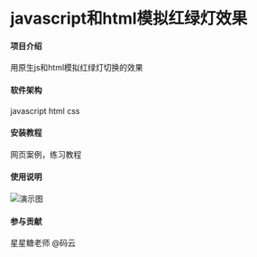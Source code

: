 # javascript和html模拟红绿灯效果

#### 项目介绍
用原生js和html模拟红绿灯切换的效果

#### 软件架构
javascript
html
css


#### 安装教程

网页案例，练习教程

#### 使用说明

![演示图](https://gitee.com/atchina/traffic/raw/master/gyr2.gif)

#### 参与贡献

星星糖老师 @码云